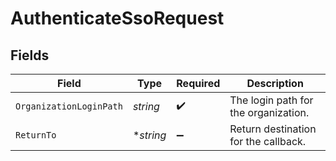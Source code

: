 # AuthenticateSsoRequest


## Fields

| Field                                | Type                                 | Required                             | Description                          |
| ------------------------------------ | ------------------------------------ | ------------------------------------ | ------------------------------------ |
| `OrganizationLoginPath`              | *string*                             | :heavy_check_mark:                   | The login path for the organization. |
| `ReturnTo`                           | **string*                            | :heavy_minus_sign:                   | Return destination for the callback. |